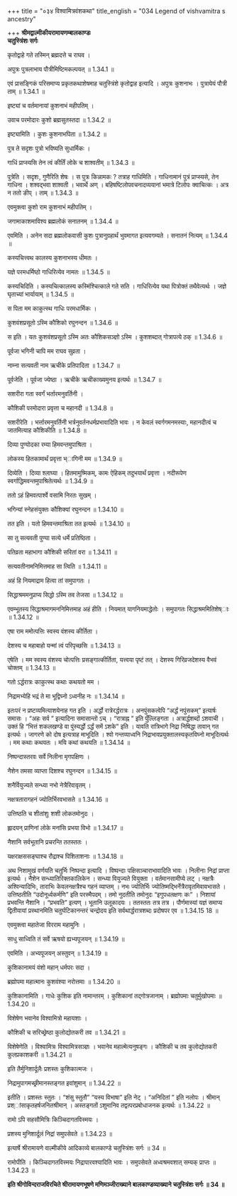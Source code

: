 +++
title = "०३४ विश्वामित्रवंशकथा"
title_english = "034 Legend of vishvamitra s ancestry"

+++
**श्रीमद्वाल्मीकीयरामायणम्बालकाण्डः  
चतुस्त्रिंशः सर्गः**

कृतोद्वाहे गते तस्मिन् ब्रह्मदत्ते च राघव ।

अपुत्रः पुत्रलाभाय पौत्रीमिष्टिमकल्पयत् ॥ 1.34.1 ॥

एवं प्रासङ्गिकं परिसमाप्य प्रकृतकथाशेषमाह चतुस्त्रिंशे कृतोद्वाह इत्यादि । अपुत्रः कुशनाभः । पुत्रायेयं पौत्री ताम् ॥ 1.34.1 ॥

इष्ट्यां च वर्तमानायां कुशनाभं महीपतिम् ।

उवाच परमोदारः कुशो ब्रह्मसुतस्तदा ॥ 1.34.2 ॥

इष्ट्यामिति । कुशः कुशनाभपिता ॥ 1.34.2 ॥

पुत्र ते सदृशः पुत्रो भविष्यति सुधार्मिकः ।

गाधिं प्राप्स्यसि तेन त्वं कीर्तिं लोके च शाश्वतीम् ॥ 1.34.3 ॥

पुत्रेति । सदृशः, गुणैरिति शेषः । स पुत्रः किन्नामकः ? तत्राह गाधिमिति । गाधिनामानं पुत्रं प्राप्स्यसे, तेन गाधिना । शश्वद्भवा शाश्वती । भवार्थे अण् । बहिषष्टिलोपवचनादव्ययानां भमात्रे टिलोपः क्वाचित्कः । अत्र न ततो ङीप् । ताम् ॥ 1.34.3 ॥

एवमुक्त्वा कुशो राम कुशनाभं महीपतिम् ।

जगामाकाशमाविश्य ब्रह्मलोकं सनातनम् ॥ 1.34.4 ॥

एवमिति । अनेन सदा ब्रह्मलोकवासी कुशः पुत्रानुग्रहार्थं भुवमागत इत्यवगम्यते । सनातनं नित्यम् ॥ 1.34.4 ॥

कस्यचित्त्वथ कालस्य कुशनाभस्य धीमतः ।

यज्ञे परमधर्मिष्ठो गाधिरित्येव नामतः ॥ 1.34.5 ॥

कस्यचिदिति । कस्यचित्कालस्य कस्मिंश्चित्काले गते सति । गाधिरित्येव यथा पित्रोक्तं तथैवेत्यर्थः । जज्ञे घृताच्यां भार्यायाम् ॥ 1.34.5 ॥

स पिता मम काकुत्स्थ गाधिः परमधार्मिकः ।

कुशवंशप्रसूतो ऽस्मि कौशिको रघुनन्दन ॥ 1.34.6 ॥

स इति । यतः कुशवंशप्रसूतो ऽस्मि अतः कौशिकसञ्ज्ञो ऽस्मि । कुशशब्दात् गोत्रापत्ये ठक् ॥ 1.34.6 ॥

पूर्वजा भगिनी चापि मम राघव सुव्रता ।

नाम्ना सत्यवती नाम ऋचीके प्रतिपादिता ॥ 1.34.7 ॥

पूर्वजेति । पूर्वजा ज्येष्ठा । ऋचीके ऋचीकाख्यमुनय इत्यर्थः ॥ 1.34.7 ॥

सशरीरा गता स्वर्गं भर्तारमनुवर्तिनी ।

कौशिकी परमोदारा प्रवृत्ता च महानदी ॥ 1.34.8 ॥

सशरीरेति । भर्त्तारमनुवर्तिनी भर्त्रनुवर्तनधर्मप्रभावादिति भावः । न केवलं स्वर्गगमनमस्याः, महानदीत्वं च जातमित्याह कौशिकीति ॥ 1.34.8 ॥

दिव्या पुण्योदका रम्या हिमवन्तमुपाश्रिता ।

लोकस्य हितकामार्थं प्रवृत्ता भ्ागिनी मम ॥ 1.34.9 ॥

दिव्येति । दिव्या श्लाघ्या । हितमामुष्मिकम्, कामः ऐहिकम् तदुभयार्थं प्रवृत्ता । नदीरूपेण स्वर्गाद्धिमवन्तमुपाश्रितेत्यर्थः ॥ 1.34.9 ॥

ततो ऽहं हिमवत्पार्श्वे वसामि निरतः सुखम् ।

भगिन्यां स्नेहसंयुक्तः कौशिक्यां रघुनन्दन ॥ 1.34.10 ॥

तत इति । यतो हिमवन्तमाश्रिता तत इत्यर्थः ॥ 1.34.10 ॥

सा तु सत्यवती पुण्या सत्ये धर्मे प्रतिष्ठिता ।

पतिव्रता महाभागा कौशिकी सरितां वरा ॥ 1.34.11 ॥

सत्यवतीनामनिमित्तमाह सा त्विति ॥ 1.34.11 ॥

अहं हि नियमाद्राम हित्वा तां समुपागतः ।

सिद्धाश्रममनुप्राप्य सिद्धो ऽस्मि तव तेजसा ॥ 1.34.12 ॥

एवम्भूतस्य सिद्धाश्रमागमननिमित्तमाह अहं हीति । नियमात् यागनियमाद्धेतोः । समुपागतः सिद्धाश्रममितिशेष्ाः ॥ 1.34.12 ॥

एषा राम ममोत्पत्तिः स्वस्य वंशस्य कीर्तिता ।

देशस्य च महाबाहो यन्मां त्वं परिपृच्छसि ॥ 1.34.13 ॥

एषेति । मम स्वस्य वंशस्य चोत्पत्तिः प्रसङ्गात्कीर्तिता, यत्त्वया पृष्टं तत् । देशस्य गिरिव्रजदेशस्य वैभवं चोक्तम् ॥ 1.34.13 ॥

गतो ऽर्द्धरात्रः काकुत्स्थ कथाः कथयतो मम ।

निद्रामभ्येहि भद्रं ते मा भूद्विघ्नो ऽध्वनीह नः ॥ 1.34.14 ॥

इतःपरं न प्रष्टव्यमित्याशयेनाह गत इति । अर्द्धो रात्रेरर्द्धरात्रः । अनपुंसकत्वेपि “अर्द्धं नपुंसकम्” इत्यार्षः समासः । “अहः सर्व ” इत्यादिना समासान्तो ऽच् । “रात्राह्न ” इति पुँल्लिङ्गता । अत्रार्द्धशब्दों ऽशवाची । उक्तं हि “भित्तं शकलखण्डे वा पुंस्यर्द्धो ऽर्द्धं समें ऽशके” इति । यावति रात्रिभागे निद्रा निषिद्धा तावान् गत इत्यर्थः । जागरणे को दोष इत्यत्राह माभूदिति । श्वो गन्तव्याध्वनि निद्राभावप्रयुक्तालस्यकृतविघ्नो माभूदित्यर्थः । मम कथाः कथयतः । मयि कथां कथयति ॥ 1.34.14 ॥

निष्पन्दास्तरवः सर्वे निलीना मृगपक्षिणः ।

नैशेन तमसा व्याप्ता दिशश्च रघुनन्दन ॥ 1.34.15 ॥

शनैर्वियुज्यते सन्ध्या नभो नेत्रैरिवावृतम् ।

नक्षत्रतारागहनं ज्योतिर्भिरवभासते ॥ 1.34.16 ॥

उत्तिष्ठति च शीतांशुः शशी लोकतमोनुदः ।

ह्लादयन् प्राणिनां लोके मनांसि प्रभया विभो ॥ 1.34.17 ॥

नैशानि सर्वभूतानि प्रचरन्ति ततस्ततः ।

यक्षराक्षससङ्घाश्च रौद्राश्च पिशिताशनाः ॥ 1.34.18 ॥

अथ निशामुखं वर्णयति चतुर्भिः निष्पन्दा इत्यादि । विष्पन्दाः पक्षिसञ्चाराभावादिति भावः । निलीनाः निद्रां प्राप्ता इत्यर्थः । नैशेन सन्ध्यातिरिक्तकालिकेन । सन्ध्या वियुज्यते वियुक्ता । वर्तमानसामीप्ये लट् । नक्षत्रैः अश्विन्यादिभिः, ताराभिः केवलनक्षत्रैश्च गहनं व्याप्तम् । नभः ज्योतिर्भिः ज्योतिष्मद्भिर्नेत्रैरावृतमिवावभासते । उत्तिष्ठतीति “उदोनूर्ध्वकर्मणि” इति परस्मैपदम् । तमो नुदतीति तमोनुदः “इगुपधलक्षणः कः” । निशायां प्रभवन्ति नैशानि । “प्रभवति” इत्यण् । भूतानि उलूकादयः । ततस्ततः तत्र तत्र । पौर्णमास्यां यज्ञं समाप्य द्वितीयायां प्रस्थानमिति चतुर्घटिकानन्तरं चन्द्रोदय इति सर्वथार्द्धरात्रशब्दः प्रदोषपर एव ॥ 1.34.15 18 ॥

एवमुक्त्वा महातेजा विरराम महामुनिः ।

साधु साध्विति तं सर्वे ऋषयो ह्यभ्यपूजयन् ॥ 1.34.19 ॥

एवमिति । अभ्यपूजयन् अस्तुवन् ॥ 1.34.19 ॥

कुशिकानामयं वंशो महान् धर्मपरः सदा ।

ब्रह्मोपमा महात्मानः कुशवंश्या नरोत्तमाः ॥ 1.34.20 ॥

कुशिकानामिति । गाधेः कुशिक इति नामान्तरम् । कुशिकानां तद्गोत्रजानाम् । ब्रह्मोपमाः चतुर्मुखोपमाः ॥ 1.34.20 ॥

विशेषेण भवानेव विश्वामित्रो महायशाः ।

कौशिकी च सरिच्छ्रेष्ठा कुलोद्योतकरी तव ॥ 1.34.21 ॥

विशेषेणेति । विश्वामित्रः विश्वामित्रसञ्ज्ञः । भवानेव महात्मेत्यनुषङ्गः । कौशिकी च तव कुलोद्योतकरी कुलप्रकाशकरी ॥ 1.34.21 ॥

इति तैर्मुनिशार्दूलैः प्रशस्तः कुशिकात्मजः ।

निद्रामुपागमच्छ्रीमानस्तङ्गत इवांशुमान् ॥ 1.34.22 ॥

इतीति । प्रशस्तः स्तुतः । “शंसु स्तुतौ” “यस्य विभाषा” इति नेट् । “अनिदितां ” इति नलोपः । श्रीमान् प्रश्ांसाकृतहर्षजनितश्रीमान् । अस्तङ्गतों ऽशुमानिव तद्वत्परप्रबोधाजनक इत्यर्थः ॥ 1.34.22 ॥

रामो ऽपि सहसौमित्रिः किञ्चिदागतविस्मयः ।

प्रशस्य मुनिशार्दूलं निद्रां समुपसेवते ॥ 1.34.23 ॥

इत्यार्षे श्रीरामायणे वाल्मीकीये आदिकाव्ये बालकाण्डे चतुस्त्रिंशः सर्गः ॥ 34 ॥

रामोपीति । किञ्चिदागतविस्मयः निद्रापारवश्यादिति भावः । समुपसेवते अध्वश्रमवशात् सम्यक् प्राप्तः ॥ 1.34.23 ॥

**इति श्रीगोविन्दराजविरचिते श्रीरामायणभूषणे मणिमञ्जीराख्याने बालकाण्डव्याख्याने चतुस्त्रिंशः सर्गः ॥ 34 ॥**
